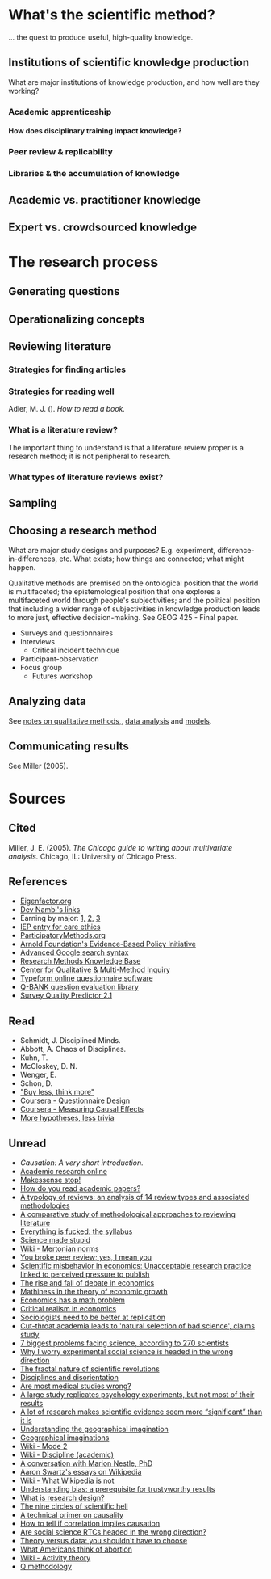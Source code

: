 
# What's the scientific method?

... the quest to produce useful, high-quality knowledge.

## Institutions of scientific knowledge production

What are major institutions of knowledge production, and how well are they working?

### Academic apprenticeship

#### How does disciplinary training impact knowledge?

### Peer review & replicability

### Libraries & the accumulation of knowledge

## Academic vs. practitioner knowledge

## Expert vs. crowdsourced knowledge



# The research process

## Generating questions

## Operationalizing concepts

## Reviewing literature

### Strategies for finding articles

### Strategies for reading well

Adler, M. J. (). _How to read a book._

### What is a literature review?

The important thing to understand is that a literature review proper is a research method; it is not peripheral to research.

### What types of literature reviews exist?

## Sampling

## Choosing a research method

What are major study designs and purposes? E.g. experiment, difference-in-differences, etc. What exists; how things are connected; what might happen.

Qualitative methods are premised on the ontological position that the world is multifaceted; the epistemological position that one explores a multifaceted world through people's subjectivities; and the political position that including a wider range of subjectivities in knowledge production leads to more just, effective decision-making. See GEOG 425 - Final paper. 

- Surveys and questionnaires
- Interviews
    - Critical incident technique
- Participant-observation
- Focus group
    - Futures workshop

## Analyzing data

See [notes on qualitative methods,](qualitative-methods.html), [data analysis](data-analysis.html) and [models](models.html).

## Communicating results

See Miller (2005).

    



# Sources

## Cited

Miller, J. E. (2005). _The Chicago guide to writing about multivariate analysis._ Chicago, IL: University of Chicago Press.

## References

- [Eigenfactor.org](http://eigenfactor.org/)
- [Dev Nambi's links](https://github.com/DevNambi/blog-drafts/blob/master/490%20-%20Science%20and%20Research.md)
- Earning by major: [1,](https://cew.georgetown.edu/cew-reports/whats-it-worth-the-economic-value-of-college-majors/) [2,](http://www.hamiltonproject.org/charts/career_earnings_by_college_major/) [3](http://www.payscale.com/college-salary-report/majors-that-pay-you-back)
- [IEP entry for care ethics](http://www.iep.utm.edu/care-eth/)
- [ParticipatoryMethods.org](http://www.participatorymethods.org/)
- [Arnold Foundation's Evidence-Based Policy Initiative](http://www.arnoldfoundation.org/initiative/evidence-based-policy-innovation/)
- [Advanced Google search syntax](http://www.cpcstrategy.com/blog/2014/10/advanced-google-search-tips-infographic/)
- [Research Methods Knowledge Base](http://www.socialresearchmethods.net/kb/contents.php)
- [Center for Qualitative &amp; Multi-Method Inquiry](https://www.maxwell.syr.edu/cqmi.aspx)
- [Typeform online questionnaire software](https://www.typeform.com/)
- [Q-BANK question evaluation library](https://wwwn.cdc.gov/qbank/QUest/Quest.aspx)
- [Survey Quality Predictor 2.1](http://sqp.upf.edu/)

## Read

- Schmidt, J. Disciplined Minds.
- Abbott, A. Chaos of Disciplines.
- Kuhn, T.
- McCloskey, D. N. 
- Wenger, E.
- Schon, D.
- ["Buy less, think more"](https://storify.com/afg85/applying-critical-thinking-to-your-critical-readin)
- [Coursera - Questionnaire Design](https://www.coursera.org/learn/questionnaire-design)
- [Coursera - Measuring Causal Effects](https://www.coursera.org/learn/measuring-causal-effects)
- [More hypotheses, less trivia](http://allendowney.blogspot.com/2011/06/more-hypotheses-less-trivia.html)

## Unread

- _Causation: A very short introduction._
- [Academic research online](http://www.onlinecolleges.net/for-students/online-academic-research/)
- [Makessense stop!](http://crookedtimber.org/2014/05/13/makessense-stop/)
- [How do you read academic papers?](https://news.ycombinator.com/item?id=9245467)
- [A typology of reviews: an analysis of 14 review types and associated methodologies](http://onlinelibrary.wiley.com/doi/10.1111/j.1471-1842.2009.00848.x/pdf)
- [A comparative study of methodological approaches to reviewing literature](https://www.heacademy.ac.uk/system/files/resources/comparativestudy_0.pdf)
- [Everything is fucked: the syllabus](https://hardsci.wordpress.com/2016/08/11/everything-is-fucked-the-syllabus/)
- [Science made stupid](http://www.besse.at/sms/smsintro.html)
- [Wiki - Mertonian norms](https://en.wikipedia.org/wiki/Mertonian_norms)
- [You broke peer review; yes, I mean you](https://codeandculture.wordpress.com/2013/11/18/youbrokepeerreview/)
- [Scientific misbehavior in economics: Unacceptable research practice linked to perceived pressure to publish](http://blogs.lse.ac.uk/impactofsocialsciences/2014/07/23/scientific-misbehavior-in-economics/)
- [The rise and fall of debate in economics](http://www.joefrancis.info/economics-debate/)
- [Mathiness in the theory of economic growth](https://www.aeaweb.org/articles?id=10.1257/aer.p20151066)
- [Economics has a math problem](https://www.bloomberg.com/view/articles/2015-09-01/economics-has-a-math-problem)
- [Critical realism in economics](https://www.youtube.com/watch?v=ZHAxdJ-qs7s&amp;feature=youtu.be)
- [Sociologists need to be better at replication](https://orgtheory.wordpress.com/2015/08/11/sociologists-need-to-be-better-at-replication-a-guest-post-by-cristobal-young/)
- [Cut-throat academia leads to 'natural selection of bad science', claims study](https://www.theguardian.com/science/2016/sep/21/cut-throat-academia-leads-to-natural-selection-of-bad-science-claims-study?CMP=twt_gu)
- [7 biggest problems facing science, according to 270 scientists](http://www.vox.com/2016/7/14/12016710/science-challeges-research-funding-peer-review-process?linkId=27003407)
- [Why I worry experimental social science is headed in the wrong direction](http://chrisblattman.com/2015/12/07/if-you-run-field-experiments-this-might-be-paper-that-will-make-it-harder-to-publish-your-work-in-a-few-years/)
- [The fractal nature of scientific revolutions](http://andrewgelman.com/2005/05/20/selfsimilarity/)
- [Disciplines and disorientation](http://www.crassh.cam.ac.uk/gallery/video/simon-schaffer-disciplines-and-disorientation)
- [Are most medical studies wrong?](http://theness.com/neurologicablog/index.php/are-most-medical-studies-wrong/)
- [A large study replicates psychology experiments, but not most of their results](http://www.economist.com/news/science-and-technology/21662619-large-study-replicates-psychology-experiments-not-most-their-results-try?fsrc=scn/tw/te/bl/ed/tryagain)
- [A lot of research makes scientific evidence seem more “significant” than it is](https://www.painscience.com/articles/statistical-significance.php)
- [Understanding the geographical imagination](http://jgieseking.org/understanding-the-geographical-imagination/)
- [Geographical imaginations](http://territorialmasquerades.net/geographical-imaginations/)
- [Wiki - Mode 2](https://en.wikipedia.org/wiki/Mode_2)
- [Wiki - Discipline (academic)<br>](https://en.wikipedia.org/wiki/Discipline_(academia))
- [A conversation with Marion Nestle, PhD](http://defendingscience.org/conversation-marion-nestle-phd)
- [Aaron Swartz's essays on Wikipedia](http://www.aaronsw.com/weblog/wikiroads)
- [Wiki - What Wikipedia is not](https://en.wikipedia.org/wiki/Wikipedia:What_Wikipedia_is_not)
- [Understanding bias: a prerequisite for trustyworthy results](https://medium.com/@akelleh/understanding-bias-a-pre-requisite-for-trustworthy-results-ee590b75b1be#.r2q3cshpm)
- [What is research design?](https://drive.google.com/open?id=0B6XYyy1UbJ3XM25RNXFnU2l2Z28)
- [The nine circles of scientific hell](http://pps.sagepub.com/content/7/6/643.full.pdf+html)
- [A technical primer on causality](https://medium.com/@akelleh/a-technical-primer-on-causality-181db2575e41#.409ytztzt)
- [How to tell if correlation implies causation](https://statswithcats.wordpress.com/2015/01/01/how-to-tell-if-correlation-implies-causation/)
- [Are social science RTCs headed in the wrong direction?](http://chrisblattman.com/2015/12/14/are-social-science-rcts-headed-in-the-wrong-direction-a-roundup-of-the-discussion/)
- [Theory versus data: you shouldn't have to choose](https://www.bloomberg.com/view/articles/2016-02-17/theory-versus-data-you-shouldn-t-have-to-choose)
- [What Americans think of abortion](http://www.vox.com/a/abortion-decision-statistics-opinions)
- [Wiki - Activity theory](https://en.wikipedia.org/wiki/Activity_theory)
- [Q methodology](https://qmethod.org/)

